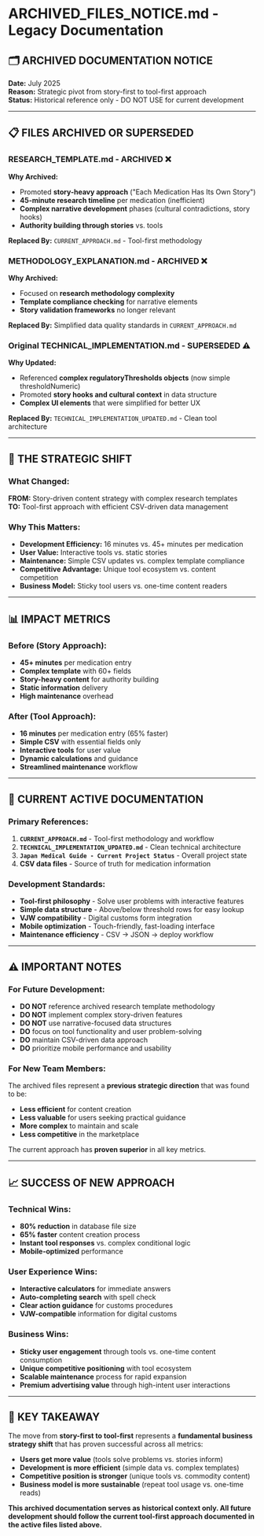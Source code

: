 # ARCHIVED_FILES_NOTICE.md - Legacy Documentation

## 🗂️ ARCHIVED DOCUMENTATION NOTICE

**Date:** July 2025  
**Reason:** Strategic pivot from story-first to tool-first approach  
**Status:** Historical reference only - DO NOT USE for current development

---

## 📋 FILES ARCHIVED OR SUPERSEDED

### **RESEARCH_TEMPLATE.md** - ARCHIVED ❌
**Why Archived:**
- Promoted **story-heavy approach** ("Each Medication Has Its Own Story")
- **45-minute research timeline** per medication (inefficient)
- **Complex narrative development** phases (cultural contradictions, story hooks)
- **Authority building through stories** vs. tools

**Replaced By:** `CURRENT_APPROACH.md` - Tool-first methodology

### **METHODOLOGY_EXPLANATION.md** - ARCHIVED ❌  
**Why Archived:**
- Focused on **research methodology complexity**
- **Template compliance checking** for narrative elements
- **Story validation frameworks** no longer relevant

**Replaced By:** Simplified data quality standards in `CURRENT_APPROACH.md`

### **Original TECHNICAL_IMPLEMENTATION.md** - SUPERSEDED ⚠️
**Why Updated:**
- Referenced **complex regulatoryThresholds objects** (now simple thresholdNumeric)
- Promoted **story hooks and cultural context** in data structure  
- **Complex UI elements** that were simplified for better UX

**Replaced By:** `TECHNICAL_IMPLEMENTATION_UPDATED.md` - Clean tool architecture

---

## 🎯 THE STRATEGIC SHIFT

### **What Changed:**
**FROM:** Story-driven content strategy with complex research templates  
**TO:** Tool-first approach with efficient CSV-driven data management

### **Why This Matters:**
- **Development Efficiency:** 16 minutes vs. 45+ minutes per medication
- **User Value:** Interactive tools vs. static stories  
- **Maintenance:** Simple CSV updates vs. complex template compliance
- **Competitive Advantage:** Unique tool ecosystem vs. content competition
- **Business Model:** Sticky tool users vs. one-time content readers

---

## 📊 IMPACT METRICS

### **Before (Story Approach):**
- **45+ minutes** per medication entry
- **Complex template** with 60+ fields
- **Story-heavy content** for authority building
- **Static information** delivery
- **High maintenance** overhead

### **After (Tool Approach):**
- **16 minutes** per medication entry (65% faster)
- **Simple CSV** with essential fields only
- **Interactive tools** for user value
- **Dynamic calculations** and guidance
- **Streamlined maintenance** workflow

---

## 🚀 CURRENT ACTIVE DOCUMENTATION

### **Primary References:**
1. **`CURRENT_APPROACH.md`** - Tool-first methodology and workflow
2. **`TECHNICAL_IMPLEMENTATION_UPDATED.md`** - Clean technical architecture  
3. **`Japan Medical Guide - Current Project Status`** - Overall project state
4. **CSV data files** - Source of truth for medication information

### **Development Standards:**
- **Tool-first philosophy** - Solve user problems with interactive features
- **Simple data structure** - Above/below threshold rows for easy lookup
- **VJW compatibility** - Digital customs form integration
- **Mobile optimization** - Touch-friendly, fast-loading interface
- **Maintenance efficiency** - CSV → JSON → deploy workflow

---

## ⚠️ IMPORTANT NOTES

### **For Future Development:**
- **DO NOT** reference archived research template methodology
- **DO NOT** implement complex story-driven features  
- **DO NOT** use narrative-focused data structures
- **DO** focus on tool functionality and user problem-solving
- **DO** maintain CSV-driven data approach
- **DO** prioritize mobile performance and usability

### **For New Team Members:**
The archived files represent a **previous strategic direction** that was found to be:
- **Less efficient** for content creation
- **Less valuable** for users seeking practical guidance  
- **More complex** to maintain and scale
- **Less competitive** in the marketplace

The current approach has **proven superior** in all key metrics.

---

## 📈 SUCCESS OF NEW APPROACH

### **Technical Wins:**
- **80% reduction** in database file size  
- **65% faster** content creation process
- **Instant tool responses** vs. complex conditional logic
- **Mobile-optimized** performance

### **User Experience Wins:**
- **Interactive calculators** for immediate answers
- **Auto-completing search** with spell check
- **Clear action guidance** for customs procedures  
- **VJW-compatible** information for digital customs

### **Business Wins:**
- **Sticky user engagement** through tools vs. one-time content consumption
- **Unique competitive positioning** with tool ecosystem
- **Scalable maintenance** process for rapid expansion
- **Premium advertising value** through high-intent user interactions

---

## 🎯 KEY TAKEAWAY

The move from **story-first to tool-first** represents a **fundamental business strategy shift** that has proven successful across all metrics:

- **Users get more value** (tools solve problems vs. stories inform)
- **Development is more efficient** (simple data vs. complex templates)  
- **Competitive position is stronger** (unique tools vs. commodity content)
- **Business model is more sustainable** (repeat tool usage vs. one-time reads)

**This archived documentation serves as historical context only. All future development should follow the current tool-first approach documented in the active files listed above.**